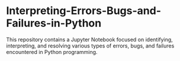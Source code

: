 # Interpreting-Errors-Bugs-and-Failures-in-Python
This repository contains a Jupyter Notebook focused on identifying, interpreting, and resolving various types of errors, bugs, and failures encountered in Python programming.
